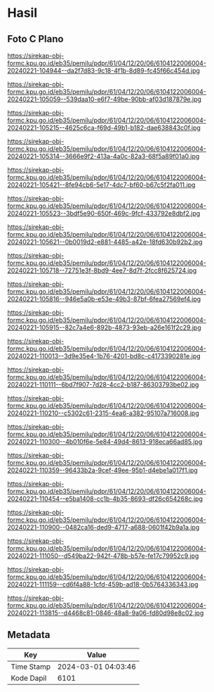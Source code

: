 # Hasil

## Foto C Plano

https://sirekap-obj-formc.kpu.go.id/eb35/pemilu/pdpr/61/04/12/20/06/6104122006004-20240221-104944--da2f7d83-9c18-4f1b-8d89-fc45f66c454d.jpg

https://sirekap-obj-formc.kpu.go.id/eb35/pemilu/pdpr/61/04/12/20/06/6104122006004-20240221-105059--539daa10-e6f7-49be-90bb-af03d187879e.jpg

https://sirekap-obj-formc.kpu.go.id/eb35/pemilu/pdpr/61/04/12/20/06/6104122006004-20240221-105215--4625c6ca-f69d-49b1-b182-dae638843c0f.jpg

https://sirekap-obj-formc.kpu.go.id/eb35/pemilu/pdpr/61/04/12/20/06/6104122006004-20240221-105314--3666e9f2-413a-4a0c-82a3-68f5a89f01a0.jpg

https://sirekap-obj-formc.kpu.go.id/eb35/pemilu/pdpr/61/04/12/20/06/6104122006004-20240221-105421--8fe94cb6-5e17-4dc7-bf60-b67c5f2fa011.jpg

https://sirekap-obj-formc.kpu.go.id/eb35/pemilu/pdpr/61/04/12/20/06/6104122006004-20240221-105523--3bdf5e90-650f-469c-9fcf-433792e8dbf2.jpg

https://sirekap-obj-formc.kpu.go.id/eb35/pemilu/pdpr/61/04/12/20/06/6104122006004-20240221-105621--0b0019d2-e881-4485-a42e-18fd630b92b2.jpg

https://sirekap-obj-formc.kpu.go.id/eb35/pemilu/pdpr/61/04/12/20/06/6104122006004-20240221-105718--72751e3f-8bd9-4ee7-8d7f-2fcc8f625724.jpg

https://sirekap-obj-formc.kpu.go.id/eb35/pemilu/pdpr/61/04/12/20/06/6104122006004-20240221-105816--946e5a0b-e53e-49b3-87bf-6fea27569ef4.jpg

https://sirekap-obj-formc.kpu.go.id/eb35/pemilu/pdpr/61/04/12/20/06/6104122006004-20240221-105915--82c7a4e6-892b-4873-93eb-a26e161f2c29.jpg

https://sirekap-obj-formc.kpu.go.id/eb35/pemilu/pdpr/61/04/12/20/06/6104122006004-20240221-110013--3d9e35e4-1b76-4201-bd8c-c4173390281e.jpg

https://sirekap-obj-formc.kpu.go.id/eb35/pemilu/pdpr/61/04/12/20/06/6104122006004-20240221-110111--6bd7f907-7d28-4cc2-b187-86303793be02.jpg

https://sirekap-obj-formc.kpu.go.id/eb35/pemilu/pdpr/61/04/12/20/06/6104122006004-20240221-110210--c5302c61-2315-4ea6-a382-95107a716008.jpg

https://sirekap-obj-formc.kpu.go.id/eb35/pemilu/pdpr/61/04/12/20/06/6104122006004-20240221-110300--4b010f6e-5e84-49d4-8613-918eca66ad85.jpg

https://sirekap-obj-formc.kpu.go.id/eb35/pemilu/pdpr/61/04/12/20/06/6104122006004-20240221-110359--96433b2a-9cef-49ee-95b1-d4ebe1a017f1.jpg

https://sirekap-obj-formc.kpu.go.id/eb35/pemilu/pdpr/61/04/12/20/06/6104122006004-20240221-110454--e5ba1408-cc1b-4b35-8693-df26c654268c.jpg

https://sirekap-obj-formc.kpu.go.id/eb35/pemilu/pdpr/61/04/12/20/06/6104122006004-20240221-110900--0482ca16-ded9-4717-a688-0601f42b9a1a.jpg

https://sirekap-obj-formc.kpu.go.id/eb35/pemilu/pdpr/61/04/12/20/06/6104122006004-20240221-111050--d549ba22-942f-478b-b57e-fe17c79952c9.jpg

https://sirekap-obj-formc.kpu.go.id/eb35/pemilu/pdpr/61/04/12/20/06/6104122006004-20240221-111159--cd6f4a88-1cfd-459b-ad18-0b5764336343.jpg

https://sirekap-obj-formc.kpu.go.id/eb35/pemilu/pdpr/61/04/12/20/06/6104122006004-20240221-113815--d4468c81-0846-48a8-9a06-fd80d98e8c02.jpg


## Metadata

| Key        | Value               |
| ---------- | ------------------- |
| Time Stamp | 2024-03-01 04:03:46 |
| Kode Dapil | 6101                |



